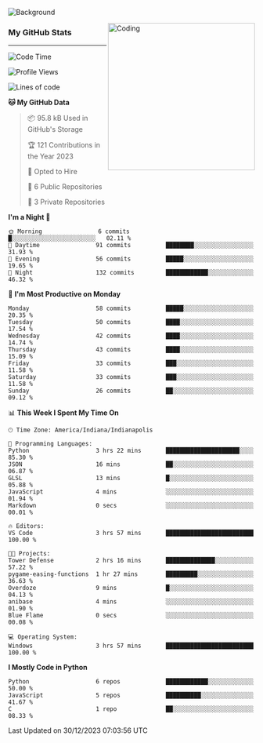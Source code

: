 ![Background](https://github.com/Nguyen-Noah/Nguyen-Noah/assets/112649680/f5d2296f-0508-400c-abcf-47c085708a2a)

<img align="right" alt="Coding" width="300" src="https://cdn.dribbble.com/users/1277312/screenshots/14733298/media/39b1045e593737587dd60e42c8422d1f.gif" >

### My GitHub Stats
---
<!--START_SECTION:waka-->
![Code Time](http://img.shields.io/badge/Code%20Time-1%20hr%2050%20mins-blue)

![Profile Views](http://img.shields.io/badge/Profile%20Views-136-blue)

![Lines of code](https://img.shields.io/badge/From%20Hello%20World%20I%27ve%20Written-69.2%20thousand%20lines%20of%20code-blue)

**🐱 My GitHub Data** 

> 📦 95.8 kB Used in GitHub's Storage 
 > 
> 🏆 121 Contributions in the Year 2023
 > 
> 💼 Opted to Hire
 > 
> 📜 6 Public Repositories 
 > 
> 🔑 3 Private Repositories 
 > 
**I'm a Night 🦉** 

```text
🌞 Morning                6 commits           █░░░░░░░░░░░░░░░░░░░░░░░░   02.11 % 
🌆 Daytime                91 commits          ████████░░░░░░░░░░░░░░░░░   31.93 % 
🌃 Evening                56 commits          █████░░░░░░░░░░░░░░░░░░░░   19.65 % 
🌙 Night                  132 commits         ████████████░░░░░░░░░░░░░   46.32 % 
```
📅 **I'm Most Productive on Monday** 

```text
Monday                   58 commits          █████░░░░░░░░░░░░░░░░░░░░   20.35 % 
Tuesday                  50 commits          ████░░░░░░░░░░░░░░░░░░░░░   17.54 % 
Wednesday                42 commits          ████░░░░░░░░░░░░░░░░░░░░░   14.74 % 
Thursday                 43 commits          ████░░░░░░░░░░░░░░░░░░░░░   15.09 % 
Friday                   33 commits          ███░░░░░░░░░░░░░░░░░░░░░░   11.58 % 
Saturday                 33 commits          ███░░░░░░░░░░░░░░░░░░░░░░   11.58 % 
Sunday                   26 commits          ██░░░░░░░░░░░░░░░░░░░░░░░   09.12 % 
```


📊 **This Week I Spent My Time On** 

```text
🕑︎ Time Zone: America/Indiana/Indianapolis

💬 Programming Languages: 
Python                   3 hrs 22 mins       █████████████████████░░░░   85.30 % 
JSON                     16 mins             ██░░░░░░░░░░░░░░░░░░░░░░░   06.87 % 
GLSL                     13 mins             █░░░░░░░░░░░░░░░░░░░░░░░░   05.88 % 
JavaScript               4 mins              ░░░░░░░░░░░░░░░░░░░░░░░░░   01.94 % 
Markdown                 0 secs              ░░░░░░░░░░░░░░░░░░░░░░░░░   00.01 % 

🔥 Editors: 
VS Code                  3 hrs 57 mins       █████████████████████████   100.00 % 

🐱‍💻 Projects: 
Tower Defense            2 hrs 16 mins       ██████████████░░░░░░░░░░░   57.22 % 
pygame-easing-functions  1 hr 27 mins        █████████░░░░░░░░░░░░░░░░   36.63 % 
Overdoze                 9 mins              █░░░░░░░░░░░░░░░░░░░░░░░░   04.13 % 
anibase                  4 mins              ░░░░░░░░░░░░░░░░░░░░░░░░░   01.90 % 
Blue Flame               0 secs              ░░░░░░░░░░░░░░░░░░░░░░░░░   00.08 % 

💻 Operating System: 
Windows                  3 hrs 57 mins       █████████████████████████   100.00 % 
```

**I Mostly Code in Python** 

```text
Python                   6 repos             ████████████░░░░░░░░░░░░░   50.00 % 
JavaScript               5 repos             ██████████░░░░░░░░░░░░░░░   41.67 % 
C                        1 repo              ██░░░░░░░░░░░░░░░░░░░░░░░   08.33 % 
```




 Last Updated on 30/12/2023 07:03:56 UTC
<!--END_SECTION:waka-->

<!--
**Nguyen-Noah/Nguyen-Noah** is a ✨ _special_ ✨ repository because its `README.md` (this file) appears on your GitHub profile.

Here are some ideas to get you started:

- 🔭 I’m currently working on ...
- 🌱 I’m currently learning ...
- 👯 I’m looking to collaborate on ...
- 🤔 I’m looking for help with ...
- 💬 Ask me about ...
- 📫 How to reach me: ...
- 😄 Pronouns: ...
- ⚡ Fun fact: ...
-->
